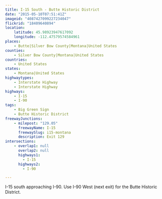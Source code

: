 ```yaml
---
title: I-15 South - Butte Historic District
date: "2015-05-10T07:51:41Z"
imageid: "4087427099227234047"
flickrid: "18409640894"
location:
    latitude: 45.98923947617092
    longitude: -112.47579574584961
places:
    - Butte|Silver Bow County|Montana|United States
counties:
    - Silver Bow County|Montana|United States
countries:
    - United States
states:
    - Montana|United States
highwaytypes:
    - Interstate Highway
    - Interstate Highway
highways:
    - I-15
    - I-90
tags:
    - Big Green Sign
    - Butte Historic District
freewayJunctions:
    - milepost: "129.05"
      freewayName: I-15
      freewaySlug: i15-montana
      description: Exit 129
intersections:
    - overlap1: null
      overlap2: null
      highways1:
        - I-15
      highways2:
        - I-90

---
```

I-15 south approaching I-90.  Use I-90 West (next exit) for the Butte Historic District.